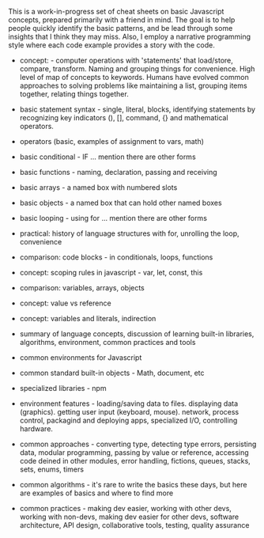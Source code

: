 This is a work-in-progress set of cheat sheets on basic Javascript concepts,
prepared primarily with a friend in mind. The goal is to help people quickly
identify the basic patterns, and be lead through some insights that I think they
may miss. Also, I employ a narrative programming style where each code example
provides a story with the code.

* concept: - computer operations with 'statements' that load/store, compare, transform. Naming and grouping things for convenience. High level of map of concepts to keywords. Humans have evolved common approaches to solving problems like maintaining a list, grouping items together, relating things together.
* basic statement syntax - single, literal, blocks, identifying statements by recognizing key indicators (), [], command, {} and mathematical operators.
* operators (basic, examples of assignment to vars, math) 
* basic conditional - IF ... mention there are other forms
* basic functions - naming, declaration, passing and receiving 
* basic arrays - a named box with numbered slots
* basic objects - a named box that can hold other named boxes
* basic looping - using for ... mention there are other forms
* practical: history of language structures with for, unrolling the loop, convenience
* comparison: code blocks - in conditionals, loops, functions
* concept: scoping rules in javascript - var, let, const, this
* comparison: variables, arrays, objects
* concept: value vs reference
* concept: variables and literals, indirection
* summary of language concepts, discussion of learning built-in libraries, algorithms, environment, common practices and tools

* common environments for Javascript
* common standard built-in objects - Math, document, etc
* specialized libraries - npm
* environment features - loading/saving data to files. displaying data (graphics). getting user input (keyboard, mouse). network, process control, packagind and deploying apps, specialized I/O, controlling hardware.

* common approaches - converting type, detecting type errors, persisting data, modular programming, passing by value or reference, accessing code deined in other modules, error handling, fictions, queues, stacks, sets, enums, timers
* common algorithms - it's rare to write the basics these days, but here are examples of basics and where to find more
* common practices - making dev easier, working with other devs, working with non-devs, making dev easier for other devs, software architecture, API design, collaborative tools, testing, quality assurance
